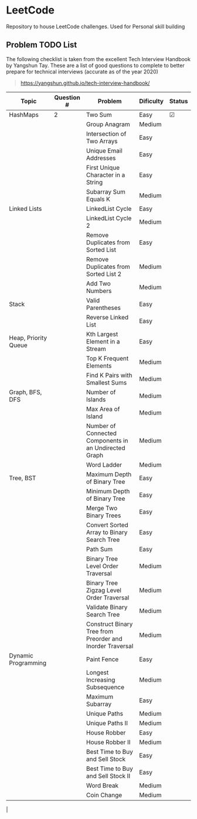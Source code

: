 # LeetCode
Repository to house LeetCode challenges. Used for Personal skill building

## Problem TODO List

The following checklist is taken from the excellent Tech Interview Handbook by Yangshun Tay. These are a list of good questions to complete to better prepare for technical interviews (accurate as of the year 2020)

> https://yangshun.github.io/tech-interview-handbook/

| Topic                | Question # | Problem                                                   | Dificulty | Status |
|----------------------|------------|-----------------------------------------------------------|-----------|--------|
| HashMaps             | 2          | Two Sum                                                   | Easy      |&#x2611;|
|                      |            | Group Anagram                                             | Medium    |        |
|                      |            | Intersection of Two Arrays                                | Easy      |        |
|                      |            | Unique Email Addresses                                    | Easy      |        |
|                      |            | First Unique Character in a String                        | Easy      |        |
|                      |            | Subarray Sum Equals K                                     | Medium    |        |
| Linked Lists         |            | LinkedList Cycle                                          | Easy      |        |
|                      |            | LinkedList Cycle 2                                        | Medium    |        |
|                      |            | Remove Duplicates from Sorted List                        | Easy      |        |
|                      |            | Remove Duplicates from Sorted List 2                      | Medium    |        |
|                      |            | Add Two Numbers                                           | Medium    |        |
| Stack                |            | Valid Parentheses                                         | Easy      |        |
|                      |            | Reverse Linked List                                       | Easy      |        |
| Heap, Priority Queue |            | Kth Largest Element in a Stream                           | Easy      |        |
|                      |            | Top K Frequent Elements                                   | Medium    |        |
|                      |            | Find K Pairs with Smallest Sums                           | Medium    |        |
| Graph, BFS, DFS      |            | Number of Islands                                         | Medium    |        |
|                      |            | Max Area of Island                                        | Medium    |        |
|                      |            | Number of Connected Components in an Undirected Graph     | Medium    |        |
|                      |            | Word Ladder                                               | Medium    |        |
| Tree, BST            |            | Maximum Depth of Binary Tree                              | Easy      |        |
|                      |            | Minimum Depth of Binary Tree                              | Easy      |        |
|                      |            | Merge Two Binary Trees                                    | Easy      |        |
|                      |            | Convert Sorted Array to Binary Search Tree                | Easy      |        |
|                      |            | Path Sum                                                  | Easy      |        |
|                      |            | Binary Tree Level Order Traversal                         | Medium    |        |
|                      |            | Binary Tree Zigzag Level Order Traversal                  | Medium    |        |
|                      |            | Validate Binary Search Tree                               | Medium    |        |
|                      |            | Construct Binary Tree from Preorder and Inorder Traversal | Medium    |        |
| Dynamic Programming  |            | Paint Fence                                               | Easy      |        |
|                      |            | Longest Increasing Subsequence                            | Medium    |        |
|                      |            | Maximum Subarray                                          | Easy      |        |
|                      |            | Unique Paths                                              | Medium    |        |
|                      |            | Unique Paths II                                           | Medium    |        |
|                      |            | House Robber                                              | Easy      |        |
|                      |            | House Robber II                                           | Medium    |        |
|                      |            | Best Time to Buy and Sell Stock                           | Easy      |        |
|                      |            | Best Time to Buy and Sell Stock II                        | Easy      |        |
|                      |            | Word Break                                                | Medium    |        |
|                      |            | Coin Change                                               | Medium    |        |
|


